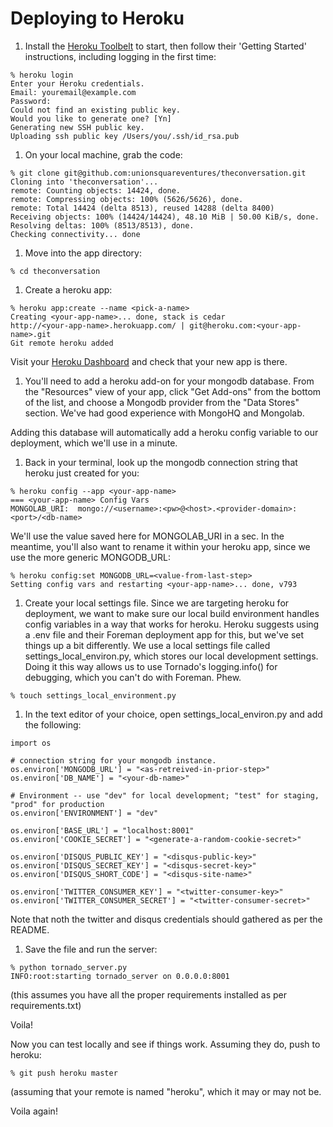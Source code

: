 Deploying to Heroku
====================

1. Install the [Heroku Toolbelt](http://toolbelt.heroku.com) to start, then follow their 'Getting Started' instructions, including logging in the first time:

```
% heroku login
Enter your Heroku credentials.
Email: youremail@example.com
Password:
Could not find an existing public key.
Would you like to generate one? [Yn]
Generating new SSH public key.
Uploading ssh public key /Users/you/.ssh/id_rsa.pub
```

1. On your local machine, grab the code:

```
% git clone git@github.com:unionsquareventures/theconversation.git
Cloning into 'theconversation'...
remote: Counting objects: 14424, done.
remote: Compressing objects: 100% (5626/5626), done.
remote: Total 14424 (delta 8513), reused 14288 (delta 8400)
Receiving objects: 100% (14424/14424), 48.10 MiB | 50.00 KiB/s, done.
Resolving deltas: 100% (8513/8513), done.
Checking connectivity... done
```

1. Move into the app directory:

```
% cd theconversation
```

1. Create a heroku app:

```
% heroku app:create --name <pick-a-name>
Creating <your-app-name>... done, stack is cedar
http://<your-app-name>.herokuapp.com/ | git@heroku.com:<your-app-name>.git
Git remote heroku added
```

Visit your [Heroku Dashboard](http://id.heroku.com) and check that your new app is there.

1. You'll need to add a heroku add-on for your mongodb database.  From the "Resources" view of your app, click "Get Add-ons" from the bottom of the list, and choose a Mongodb provider from the "Data Stores" section.  We've had good experience with MongoHQ and Mongolab.  

Adding this database will automatically add a heroku config variable to our deployment, which we'll use in a minute.

1. Back in your terminal, look up the mongodb connection string that heroku just created for you:

```
% heroku config --app <your-app-name>
=== <your-app-name> Config Vars
MONGOLAB_URI:  mongo://<username>:<pw>@<host>.<provider-domain>:<port>/<db-name>
```

We'll use the value saved here for MONGOLAB_URI in a sec.  In the meantime, you'll also want to rename it within your heroku app, since we use the more generic MONGODB_URL:

```
% heroku config:set MONGODB_URL=<value-from-last-step>
Setting config vars and restarting <your-app-name>... done, v793
```

1. Create your local settings file.  Since we are targeting heroku for deployment, we want to make sure our local build environment handles config variables in a way that works for heroku.  Heroku suggests using a .env file and their Foreman deployment app for this, but we've set things up a bit differently.  We use a local settings file called settings_local_environ.py, which stores our local development settings.  Doing it this way allows us to use Tornado's logging.info() for debugging, which you can't do with Foreman.  Phew.

```
% touch settings_local_environment.py
```
1. In the text editor of your choice, open settings_local_environ.py and add the following:

```
import os

# connection string for your mongodb instance.
os.environ['MONGODB_URL'] = "<as-retreived-in-prior-step>"
os.environ['DB_NAME'] = "<your-db-name>"

# Environment -- use "dev" for local development; "test" for staging, "prod" for production
os.environ['ENVIRONMENT'] = "dev"

os.environ['BASE_URL'] = "localhost:8001"
os.environ['COOKIE_SECRET'] = "<generate-a-random-cookie-secret>"

os.environ['DISQUS_PUBLIC_KEY'] = "<disqus-public-key>"
os.environ['DISQUS_SECRET_KEY'] = "<disqus-secret-key>"
os.environ['DISQUS_SHORT_CODE'] = "<disqus-site-name>"

os.environ['TWITTER_CONSUMER_KEY'] = "<twitter-consumer-key>"
os.environ['TWITTER_CONSUMER_SECRET'] = "<twitter-consumer-secret>"
```

Note that noth the twitter and disqus credentials should gathered as per the README.

1. Save the file and run the server:
```
% python tornado_server.py
INFO:root:starting tornado_server on 0.0.0.0:8001
```

(this assumes you have all the proper requirements installed as per requirements.txt)

Voila!

Now you can test locally and see if things work.  Assuming they do, push to heroku:

```
% git push heroku master
```

(assuming that your remote is named "heroku", which it may or may not be.

Voila again!





 